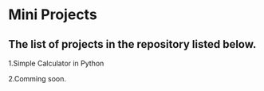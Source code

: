# Mini Projects

<h2>The list of projects in the repository listed below.</h2>
<p>1.Simple Calculator in Python</p>
<p>2.Comming soon. </p>
